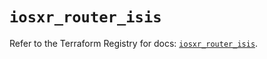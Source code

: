 # `iosxr_router_isis`

Refer to the Terraform Registry for docs: [`iosxr_router_isis`](https://registry.terraform.io/providers/ciscodevnet/iosxr/0.6.0/docs/resources/router_isis).
